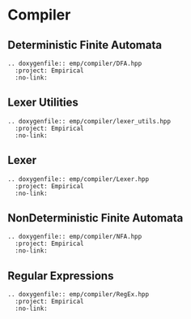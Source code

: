 # Compiler

## Deterministic Finite Automata

```{eval-rst}
.. doxygenfile:: emp/compiler/DFA.hpp
  :project: Empirical
  :no-link:
```

## Lexer Utilities

```{eval-rst}
.. doxygenfile:: emp/compiler/lexer_utils.hpp
  :project: Empirical
  :no-link:
```

## Lexer

```{eval-rst}
.. doxygenfile:: emp/compiler/Lexer.hpp
  :project: Empirical
  :no-link:
```

## NonDeterministic Finite Automata

```{eval-rst}
.. doxygenfile:: emp/compiler/NFA.hpp
  :project: Empirical
  :no-link:
```

## Regular Expressions

```{eval-rst}
.. doxygenfile:: emp/compiler/RegEx.hpp
  :project: Empirical
  :no-link:
```